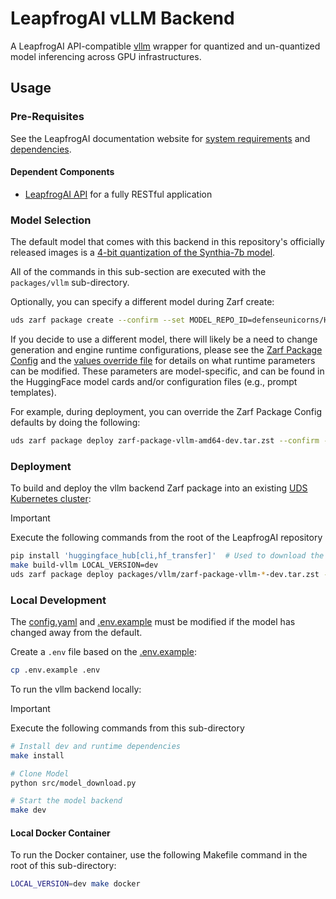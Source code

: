 # LeapfrogAI vLLM Backend

A LeapfrogAI API-compatible [vllm](https://github.com/vllm-project/vllm) wrapper for quantized and un-quantized model inferencing across GPU infrastructures.

## Usage

### Pre-Requisites

See the LeapfrogAI documentation website for [system requirements](https://docs.leapfrog.ai/docs/local-deploy-guide/requirements/) and [dependencies](https://docs.leapfrog.ai/docs/local-deploy-guide/dependencies/).

#### Dependent Components

- [LeapfrogAI API](../api/README.md) for a fully RESTful application

### Model Selection

The default model that comes with this backend in this repository's officially released images is a [4-bit quantization of the Synthia-7b model](https://huggingface.co/TheBloke/SynthIA-7B-v2.0-GPTQ).

All of the commands in this sub-section are executed with the `packages/vllm` sub-directory.

Optionally, you can specify a different model during Zarf create:

```bash
uds zarf package create --confirm --set MODEL_REPO_ID=defenseunicorns/Hermes-2-Pro-Mistral-7B-4bit-32g --set MODEL_REVISION=main
```

If you decide to use a different model, there will likely be a need to change generation and engine runtime configurations, please see the [Zarf Package Config](./zarf-config.yaml) and the [values override file](./values/upstream-values.yaml) for details on what runtime parameters can be modified. These parameters are model-specific, and can be found in the HuggingFace model cards and/or configuration files (e.g., prompt templates).

For example, during deployment, you can override the Zarf Package Config defaults by doing the following:

```bash
uds zarf package deploy zarf-package-vllm-amd64-dev.tar.zst --confirm --set ENFORCE_EAGER=True
```

### Deployment

To build and deploy the vllm backend Zarf package into an existing [UDS Kubernetes cluster](../k3d-gpu/README.md):

> [!IMPORTANT]
> Execute the following commands from the root of the LeapfrogAI repository

```bash
pip install 'huggingface_hub[cli,hf_transfer]'  # Used to download the model weights from huggingface
make build-vllm LOCAL_VERSION=dev
uds zarf package deploy packages/vllm/zarf-package-vllm-*-dev.tar.zst --confirm
```

### Local Development

The [config.yaml](./config.yaml) and [.env.example](./.env.example) must be modified if the model has changed away from the default.

Create a `.env` file based on the [.env.example](./.env.example):

```bash
cp .env.example .env
```

To run the vllm backend locally:

> [!IMPORTANT]
> Execute the following commands from this sub-directory

```bash
# Install dev and runtime dependencies
make install

# Clone Model
python src/model_download.py

# Start the model backend
make dev
```

#### Local Docker Container

To run the Docker container, use the following Makefile command in the root of this sub-directory:

```bash
LOCAL_VERSION=dev make docker
```
